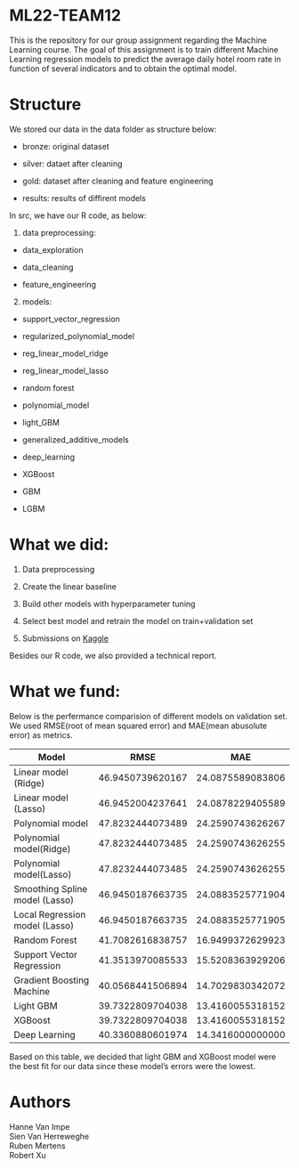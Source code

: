 # ML22-TEAM12

This is the repository for our group assignment regarding the Machine Learning course. The goal of this assignment is to train different Machine Learning regression models to predict the average daily hotel room rate in function of several indicators and to obtain the optimal model. 

# Structure 

We stored our data in the data folder as structure below: 
- bronze:
original dataset 

- silver:
dataet after cleaning 

- gold:
dataset after cleaning and feature engineering 

- results:
results of diffirent models<br> 

In src, we have our R code, as below:

1. data preprocessing:

- data_exploration

- data_cleaning

- feature_engineering

2. models:

- support_vector_regression

- regularized_polynomial_model

- reg_linear_model_ridge

- reg_linear_model_lasso

- random forest

- polynomial_model

- light_GBM

- generalized_additive_models

- deep_learning

- XGBoost

- GBM

- LGBM

# What we did:

1. Data preprocessing 

2. Create the linear baseline 

3. Build other models with hyperparameter tuning 

4. Select best model and retrain the model on train+validation set  

5. Submissions on [Kaggle](https://www.kaggle.com/competitions/hotel-price-prediction-ugent-ml-2022)

Besides our R code, we also provided a technical report. 

# What we fund:
Below is the perfermance comparision of different models on validation set. We used RMSE(root of mean squared error) and MAE(mean abusolute error) as metrics. 

| Model                         | RMSE     | MAE      |
|-------------------------------|----------|----------|
| Linear model (Ridge)          | 46.9450739620167| 24.0875589083806|
| Linear model (Lasso)          | 46.9452004237641| 24.0878229405589|
| Polynomial model              | 47.8232444073489| 24.2590743626267|
| Polynomial model(Ridge)       | 47.8232444073485| 24.2590743626255|
| Polynomial model(Lasso)       | 47.8232444073485| 24.2590743626255|
| Smoothing Spline model (Lasso)| 46.9450187663735| 24.0883525771904|
| Local Regression model (Lasso)| 46.9450187663735| 24.0883525771905|
| Random Forest                 | 41.7082616838757| 16.9499372629923|
| Support Vector Regression     | 41.3513970085533| 15.5208363929206|
| Gradient Boosting Machine     | 40.0568441506894| 14.7029830342072|
| Light GBM                     | 39.7322809704038| 13.4160055318152|
| XGBoost                       | 39.7322809704038| 13.4160055318152|
| Deep Learning                 | 40.3360880601974| 14.3416000000000|

Based on this table, we decided that light GBM and XGBoost model were the best fit for our data since these model’s errors were the lowest.  

# Authors 
Hanne Van Impe<br>
Sien Van Herreweghe<br> 
Ruben Mertens<br>
Robert Xu 
